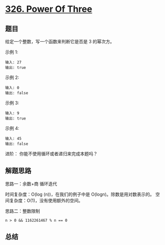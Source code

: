 # [326. Power Of Three](https://leetcode-cn.com/problems/power-of-three/)

## 题目

给定一个整数，写一个函数来判断它是否是 3 的幂次方。

示例 1:

```
输入: 27
输出: true
```

示例 2:

```
输入: 0
输出: false
```

示例 3:

```
输入: 9
输出: true
```

示例 4:

```
输入: 45
输出: false
```

进阶：
你能不使用循环或者递归来完成本题吗？


## 解题思路


思路一：余数+商 循环迭代

时间复杂度：O(log (n))，在我们的例子中是 O(logn)。除数是用对数表示的。
空间复杂度：O(1)，没有使用额外的空间。


思路二：整数限制

```
n > 0 && 1162261467 % n == 0
```


## 总结
